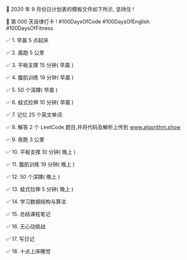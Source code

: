 📝 2020 年 9 月份日计划表的模板文件如下所示, 坚持住 !

🎉 第 000 天自律打卡 ! 
#100DaysOfCode
#100DaysOfEnglish
#100DaysOfFitness


✅ 1. 早晨 5 点起床

✅ 2. 晨跑 5 公里

✅ 3. 平板支撑 15 分钟( 早晨 )

✅ 4. 腹肌训练 19 分钟( 早晨 )

✅ 5. 50 个深蹲( 早晨 )

✅ 6. 蛙式拉伸 10 分钟( 早晨 )

✅ 7. 记忆 25 个英文单词 

✅ 8. 解答 2 个 LeetCode 题目,并将代码及解析上传到 www.algorithm.show

✅ 9. 夜跑 3 公里

✅ 10. 平板支撑 10 分钟( 晚上 )

✅ 11. 腹肌训练 19 分钟( 晚上 )

✅ 12. 50 个深蹲( 晚上 )

✅ 13. 蛙式拉伸 5 分钟( 晚上 )

✅ 14. 学习数据结构与算法

✅ 15. 总结课程笔记

✅ 16. 无心动挑战

✅ 17. 写日记

✅ 18. 十点上床睡觉
